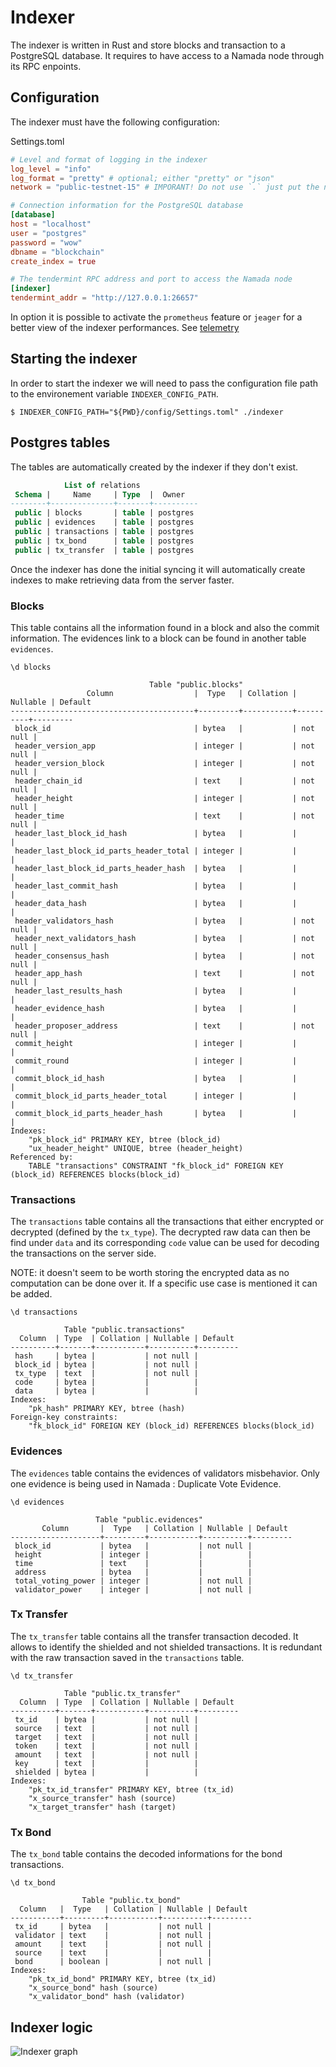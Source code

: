 # Indexer

The indexer is written in Rust and store blocks and transaction to a PostgreSQL database. It requires to have access to a Namada node through its RPC enpoints.

## Configuration

The indexer must have the following configuration:

Settings.toml

```toml
# Level and format of logging in the indexer
log_level = "info"
log_format = "pretty" # optional; either "pretty" or "json"
network = "public-testnet-15" # IMPORANT! Do not use `.` just put the name of the network and don't have the hash (e.g 'shielded-expedition.b40d8e9055' becomes 'shielded-expedition')

# Connection information for the PostgreSQL database
[database]
host = "localhost"
user = "postgres"
password = "wow"
dbname = "blockchain"
create_index = true

# The tendermint RPC address and port to access the Namada node
[indexer]
tendermint_addr = "http://127.0.0.1:26657"
```

In option it is possible to activate the `prometheus` feature or `jeager` for a better view of the indexer performances. See [telemetry](./telemetry.md)

## Starting the indexer

In order to start the indexer we will need to pass the configuration file path to the environement variable `INDEXER_CONFIG_PATH`.

```
$ INDEXER_CONFIG_PATH="${PWD}/config/Settings.toml" ./indexer
```

## Postgres tables

The tables are automatically created by the indexer if they don't exist.

```sql
            List of relations
 Schema |     Name     | Type  |  Owner
--------+--------------+-------+----------
 public | blocks       | table | postgres
 public | evidences    | table | postgres
 public | transactions | table | postgres
 public | tx_bond      | table | postgres
 public | tx_transfer  | table | postgres
```

Once the indexer has done the initial syncing it will automatically create indexes to make retrieving data from the server faster.

### Blocks

This table contains all the information found in a block and also the commit information. The evidences link to a block can be found in another table `evidences`.

```
\d blocks

                               Table "public.blocks"
                 Column                  |  Type   | Collation | Nullable | Default
-----------------------------------------+---------+-----------+----------+---------
 block_id                                | bytea   |           | not null |
 header_version_app                      | integer |           | not null |
 header_version_block                    | integer |           | not null |
 header_chain_id                         | text    |           | not null |
 header_height                           | integer |           | not null |
 header_time                             | text    |           | not null |
 header_last_block_id_hash               | bytea   |           |          |
 header_last_block_id_parts_header_total | integer |           |          |
 header_last_block_id_parts_header_hash  | bytea   |           |          |
 header_last_commit_hash                 | bytea   |           |          |
 header_data_hash                        | bytea   |           |          |
 header_validators_hash                  | bytea   |           | not null |
 header_next_validators_hash             | bytea   |           | not null |
 header_consensus_hash                   | bytea   |           | not null |
 header_app_hash                         | text    |           | not null |
 header_last_results_hash                | bytea   |           |          |
 header_evidence_hash                    | bytea   |           |          |
 header_proposer_address                 | text    |           | not null |
 commit_height                           | integer |           |          |
 commit_round                            | integer |           |          |
 commit_block_id_hash                    | bytea   |           |          |
 commit_block_id_parts_header_total      | integer |           |          |
 commit_block_id_parts_header_hash       | bytea   |           |          |
Indexes:
    "pk_block_id" PRIMARY KEY, btree (block_id)
    "ux_header_height" UNIQUE, btree (header_height)
Referenced by:
    TABLE "transactions" CONSTRAINT "fk_block_id" FOREIGN KEY (block_id) REFERENCES blocks(block_id)
```

### Transactions

The `transactions` table contains all the transactions that either encrypted or decrypted (defined by the `tx_type`). The decrypted raw data can then be find under `data` and its corresponding `code` value can be used for decoding the transactions on the server side.

NOTE: it doesn't seem to be worth storing the encrypted data as no computation can be done over it. If a specific use case is mentioned it can be added.

```
\d transactions

            Table "public.transactions"
  Column  | Type  | Collation | Nullable | Default
----------+-------+-----------+----------+---------
 hash     | bytea |           | not null |
 block_id | bytea |           | not null |
 tx_type  | text  |           | not null |
 code     | bytea |           |          |
 data     | bytea |           |          |
Indexes:
    "pk_hash" PRIMARY KEY, btree (hash)
Foreign-key constraints:
    "fk_block_id" FOREIGN KEY (block_id) REFERENCES blocks(block_id)

```

### Evidences

The `evidences` table contains the evidences of validators misbehavior. Only one evidence is being used in Namada : Duplicate Vote Evidence.

```
\d evidences

                   Table "public.evidences"
       Column       |  Type   | Collation | Nullable | Default
--------------------+---------+-----------+----------+---------
 block_id           | bytea   |           | not null |
 height             | integer |           |          |
 time               | text    |           |          |
 address            | bytea   |           |          |
 total_voting_power | integer |           | not null |
 validator_power    | integer |           | not null |
```

### Tx Transfer

The `tx_transfer` table contains all the transfer transaction decoded. It allows to identify the shielded and not shielded transactions. It is redundant with the raw transaction saved in the `transactions` table.

```
\d tx_transfer

            Table "public.tx_transfer"
  Column  | Type  | Collation | Nullable | Default
----------+-------+-----------+----------+---------
 tx_id    | bytea |           | not null |
 source   | text  |           | not null |
 target   | text  |           | not null |
 token    | text  |           | not null |
 amount   | text  |           | not null |
 key      | text  |           |          |
 shielded | bytea |           |          |
Indexes:
    "pk_tx_id_transfer" PRIMARY KEY, btree (tx_id)
    "x_source_transfer" hash (source)
    "x_target_transfer" hash (target)
```

### Tx Bond

The `tx_bond` table contains the decoded informations for the bond transactions.

```
\d tx_bond

                Table "public.tx_bond"
  Column   |  Type   | Collation | Nullable | Default
-----------+---------+-----------+----------+---------
 tx_id     | bytea   |           | not null |
 validator | text    |           | not null |
 amount    | text    |           | not null |
 source    | text    |           |          |
 bond      | boolean |           | not null |
Indexes:
    "pk_tx_id_bond" PRIMARY KEY, btree (tx_id)
    "x_source_bond" hash (source)
    "x_validator_bond" hash (validator)

```

## Indexer logic

![Indexer graph](./assets/indexer_graph.jpg)
